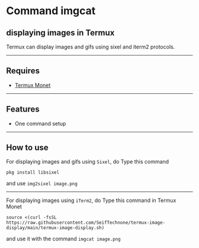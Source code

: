 # Command imgcat
## displaying images in Termux
Termux can display images and gifs using sixel and iterm2 protocols.
***
## Requires
+ [Termux Monet](https://github.com/KitsunedFox/termux-monet/releases)
***
## Features
+ One command setup
***
## How to use
For displaying images and gifs using `Sixel`, do Type this command
```shell
pkg install libsixel
```
and use `img2sixel image.png`
***
For displaying images using `iTerm2`, do Type this command in Termux Monet
```shell
source <(curl -fsSL https://raw.githubusercontent.com/SeifTechnone/termux-image-display/main/termux-image-display.sh)
```
and use it with the command `imgcat image.png`
